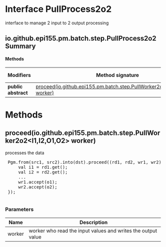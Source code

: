 Interface PullProcess2o2
========================
interface to manage 2 input to 2 output processing

io.github.epi155.pm.batch.step.PullProcess2o2 Summary
-------
#### Methods
| Modifiers           | Method signature                                                                                                                              | Return type |
| ------------------- | --------------------------------------------------------------------------------------------------------------------------------------------- | ----------- |
| **public abstract** | [proceed(io.github.epi155.pm.batch.step.PullWorker2o2<I1,I2,O1,O2> worker)](#proceediogithubepi155pmbatchsteppullworker2o2i1-i2-o1-o2-worker) | void        |

Methods
=======
proceed(io.github.epi155.pm.batch.step.PullWorker2o2<I1,I2,O1,O2> worker)
-------------------------------------------------------------------------
processes the data
 <pre>
 Pgm.from(src1, src2).into(dst).proceed((rd1, rd2, wr1, wr2) -> {
     val i1 = rd1.get();
     val i2 = rd2.get();
     ...
     wr1.accept(o1);
     wr2.accept(o2);
 });
 </pre>

### Parameters

| Name   | Description                                                  |
| ------ | ------------------------------------------------------------ |
| worker | worker who read the input values and writes the output value |


